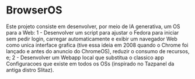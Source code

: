 # BrowserOS
Este projeto consiste em desenvolver, por meio de IA generativa, um OS para a Web:
1 - Desenvolver um script para ajustar o Fedora para iniciar sem pedir login, carregar automaticamente e exibir um navegador Web como unica interface grafica (tive essa ideia em 2008 quando o Chrome foi lançado e antes do anuncio do ChromeOS), reduzir o consumo de recursos, e; 
2 - Desenvolver um Webapp local que substitua o classico app Configuracoes que existe em todos os OSs (inspirado no Tazpanel da antiga distro Slitaz).
